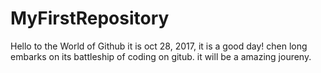 # MyFirstRepository
Hello to the World of Github
it is oct 28, 2017, it is a good day!
chen long embarks on its battleship of coding on gitub.
it will be a amazing joureny.
